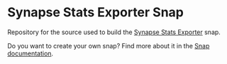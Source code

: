 # Synapse Stats Exporter Snap

Repository for the source used to build the [Synapse Stats Exporter](https://github.com/amandahla/synapse_stats_exporter) snap.

Do you want to create your own snap? Find more about it in the [Snap documentation](https://snapcraft.io/docs).
